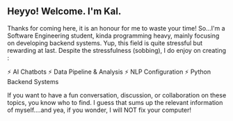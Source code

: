 ## Heyyo! Welcome. I'm Kal.

Thanks for coming here, it is an honour for me to waste your time!
So...I'm a Software Engineering student, kinda programming heavy, mainly focusing on developing backend systems. Yup, this field is quite stressful but rewarding at last. Despite the stressfulness (sobbing), I do enjoy on creating :

⚡ AI Chatbots
⚡ Data Pipeline & Analysis
⚡ NLP Configuration
⚡ Python Backend Systems

 If you want to have a fun conversation, discussion, or collaboration on these topics, you know who to find. I guess that sums up the relevant information of myself....and yea, if you wonder, I will NOT fix your computer!
